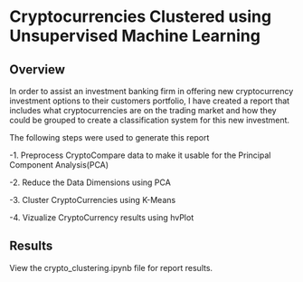 # Cryptocurrencies Clustered using Unsupervised Machine Learning
## Overview
In order to assist an investment banking firm in offering new cryptocurrency investment options to their customers portfolio, I have created a report that includes what cryptocurrencies are on the trading market and how they could be grouped to create a classification system for this new investment.

The following steps were used to generate this report

-1. Preprocess CryptoCompare data to make it usable for the Principal Component Analysis(PCA)

-2. Reduce the Data Dimensions using PCA

-3. Cluster CryptoCurrencies using K-Means

-4. Vizualize CryptoCurrency results using hvPlot

## Results
View the crypto_clustering.ipynb file for report results.
